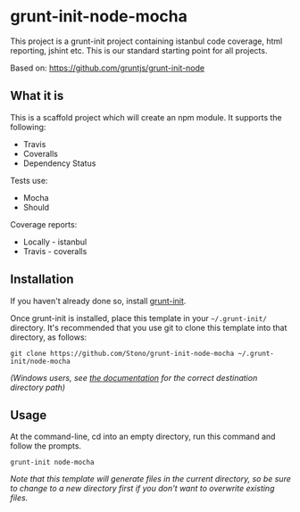 # grunt-init-node-mocha
This project is a grunt-init project containing istanbul code coverage, html reporting, jshint etc.  This is our standard starting point for all projects.

[grunt-init]: http://gruntjs.com/project-scaffolding
Based on: https://github.com/gruntjs/grunt-init-node

## What it is
This is a scaffold project which will create an npm module.
It supports the following:
  - Travis
  - Coveralls
  - Dependency Status

Tests use:
  - Mocha
  - Should

Coverage reports:
  - Locally - istanbul
  - Travis - coveralls

## Installation
If you haven't already done so, install [grunt-init][].

Once grunt-init is installed, place this template in your `~/.grunt-init/` directory. It's recommended that you use git to clone this template into that directory, as follows:

```
git clone https://github.com/Stono/grunt-init-node-mocha ~/.grunt-init/node-mocha
```

_(Windows users, see [the documentation][grunt-init] for the correct destination directory path)_

## Usage

At the command-line, cd into an empty directory, run this command and follow the prompts.

```
grunt-init node-mocha
```

_Note that this template will generate files in the current directory, so be sure to change to a new directory first if you don't want to overwrite existing files._
